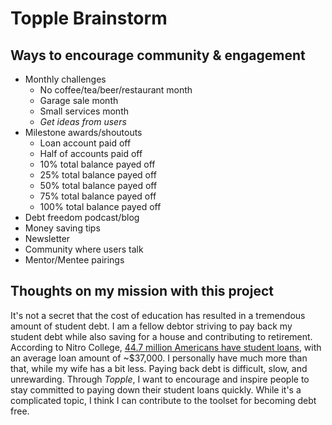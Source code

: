 # Topple Brainstorm

## Ways to encourage community & engagement

- Monthly challenges
  - No coffee/tea/beer/restaurant month
  - Garage sale month
  - Small services month
  - _Get ideas from users_
- Milestone awards/shoutouts
  - Loan account paid off
  - Half of accounts paid off
  - 10% total balance payed off
  - 25% total balance payed off
  - 50% total balance payed off
  - 75% total balance payed off
  - 100% total balance payed off
- Debt freedom podcast/blog
- Money saving tips
- Newsletter
- Community where users talk
- Mentor/Mentee pairings

## Thoughts on my mission with this project

It's not a secret that the cost of education has resulted in a tremendous amount of student debt. I am a fellow debtor striving to pay back my student debt while also saving for a house and contributing to retirement. According to Nitro College, [44.7 million Americans have student loans](https://www.nitrocollege.com/research/average-student-loan-debt#hs_cos_wrapper_widget_1553721497351), with an average loan amount of ~$37,000. I personally have much more than that, while my wife has a bit less. Paying back debt is difficult, slow, and unrewarding. Through _Topple_, I want to encourage and inspire people to stay committed to paying down their student loans quickly. While it's a complicated topic, I think I can contribute to the toolset for becoming debt free.

